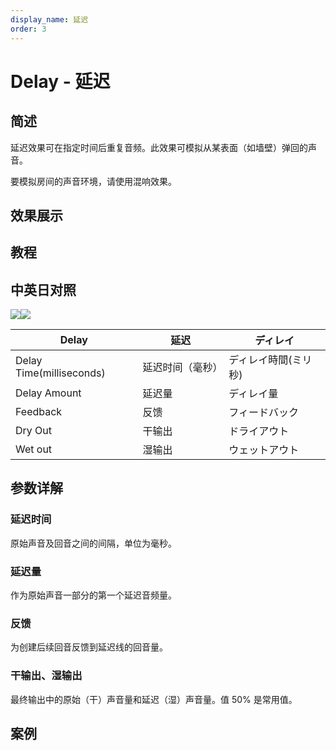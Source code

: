 ```yaml
---
display_name: 延迟
order: 3
---
```


# Delay - 延迟

## 简述

延迟效果可在指定时间后重复音频。此效果可模拟从某表面（如墙壁）弹回的声音。

要模拟房间的声音环境，请使用混响效果。

## 效果展示

## 教程

## 中英日对照

![](https://mir.yuelili.com/user/AE/effects/AE-Effects-Audio-Delay.png)![](https://mir.yuelili.com/user/AE/effects/AE-Effects-Audio-Delay_cn.png)

| Delay                    | 延迟             | ディレイ             |
| ------------------------ | ---------------- | -------------------- |
| Delay Time(milliseconds) | 延迟时间（毫秒） | ディレイ時間(ミリ秒) |
| Delay Amount             | 延迟量           | ディレイ量           |
| Feedback                 | 反馈             | フィードバック       |
| Dry Out                  | 干输出           | ドライアウト         |
| Wet out                  | 湿输出           | ウェットアウト       |

## 参数详解

### 延迟时间

原始声音及回音之间的间隔，单位为毫秒。

### 延迟量

作为原始声音一部分的第一个延迟音频量。

### 反馈

为创建后续回音反馈到延迟线的回音量。

### 干输出、湿输出

最终输出中的原始（干）声音量和延迟（湿）声音量。值 50% 是常用值。

## 案例
